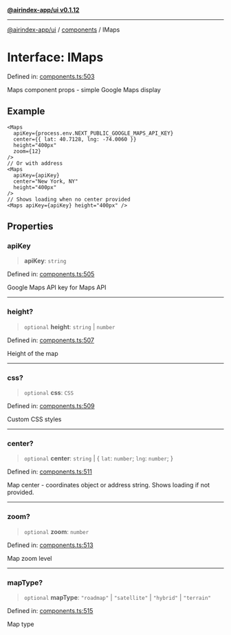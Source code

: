 [**@airindex-app/ui v0.1.12**](../../README.md)

***

[@airindex-app/ui](../../README.md) / [components](../README.md) / IMaps

# Interface: IMaps

Defined in: [components.ts:503](https://github.com/airindex-app/ui/blob/44c2ff1163e9f47e185bc913a5043dd88c81b2b7/src/types/components.ts#L503)

Maps component props - simple Google Maps display

## Example

```tsx
<Maps
  apiKey={process.env.NEXT_PUBLIC_GOOGLE_MAPS_API_KEY}
  center={{ lat: 40.7128, lng: -74.0060 }}
  height="400px"
  zoom={12}
/>
// Or with address
<Maps
  apiKey={apiKey}
  center="New York, NY"
  height="400px"
/>
// Shows loading when no center provided
<Maps apiKey={apiKey} height="400px" />
```

## Properties

### apiKey

> **apiKey**: `string`

Defined in: [components.ts:505](https://github.com/airindex-app/ui/blob/44c2ff1163e9f47e185bc913a5043dd88c81b2b7/src/types/components.ts#L505)

Google Maps API key for Maps API

***

### height?

> `optional` **height**: `string` \| `number`

Defined in: [components.ts:507](https://github.com/airindex-app/ui/blob/44c2ff1163e9f47e185bc913a5043dd88c81b2b7/src/types/components.ts#L507)

Height of the map

***

### css?

> `optional` **css**: `CSS`

Defined in: [components.ts:509](https://github.com/airindex-app/ui/blob/44c2ff1163e9f47e185bc913a5043dd88c81b2b7/src/types/components.ts#L509)

Custom CSS styles

***

### center?

> `optional` **center**: `string` \| \{ `lat`: `number`; `lng`: `number`; \}

Defined in: [components.ts:511](https://github.com/airindex-app/ui/blob/44c2ff1163e9f47e185bc913a5043dd88c81b2b7/src/types/components.ts#L511)

Map center - coordinates object or address string. Shows loading if not provided.

***

### zoom?

> `optional` **zoom**: `number`

Defined in: [components.ts:513](https://github.com/airindex-app/ui/blob/44c2ff1163e9f47e185bc913a5043dd88c81b2b7/src/types/components.ts#L513)

Map zoom level

***

### mapType?

> `optional` **mapType**: `"roadmap"` \| `"satellite"` \| `"hybrid"` \| `"terrain"`

Defined in: [components.ts:515](https://github.com/airindex-app/ui/blob/44c2ff1163e9f47e185bc913a5043dd88c81b2b7/src/types/components.ts#L515)

Map type
